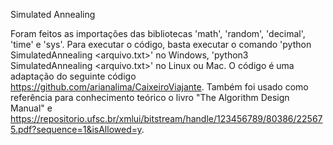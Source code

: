 Simulated Annealing

Foram feitos as importações das bibliotecas 'math', 'random', 'decimal', 'time' e 'sys'.
Para executar o código, basta executar o comando 'python SimulatedAnnealing <arquivo.txt>' no Windows,
'python3 SimulatedAnnealing <arquivo.txt>' no Linux ou Mac.
O código é uma adaptação do seguinte código https://github.com/arianalima/CaixeiroViajante.
Também foi usado como referência para conhecimento teórico o livro "The Algorithm Design Manual" e https://repositorio.ufsc.br/xmlui/bitstream/handle/123456789/80386/225675.pdf?sequence=1&isAllowed=y.